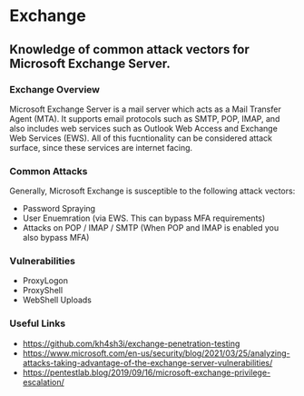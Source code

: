 # Exchange

## Knowledge of common attack vectors for Microsoft Exchange Server.

### Exchange Overview
Microsoft Exchange Server is a mail server which acts as a Mail Transfer Agent (MTA). It supports email protocols such as SMTP, POP, IMAP, and also includes web services such as Outlook Web Access and Exchange Web Services (EWS). All of this fucntionality can be considered attack surface, since these services are internet facing.

### Common Attacks

Generally, Microsoft Exchange is susceptible to the following attack vectors:
- Password Spraying
- User Enuemration (via EWS. This can bypass MFA requirements)
- Attacks on POP / IMAP / SMTP (When POP and IMAP is enabled you also bypass MFA)

### Vulnerabilities 

- ProxyLogon
- ProxyShell
- WebShell Uploads

### Useful Links
- https://github.com/kh4sh3i/exchange-penetration-testing
- https://www.microsoft.com/en-us/security/blog/2021/03/25/analyzing-attacks-taking-advantage-of-the-exchange-server-vulnerabilities/
- https://pentestlab.blog/2019/09/16/microsoft-exchange-privilege-escalation/